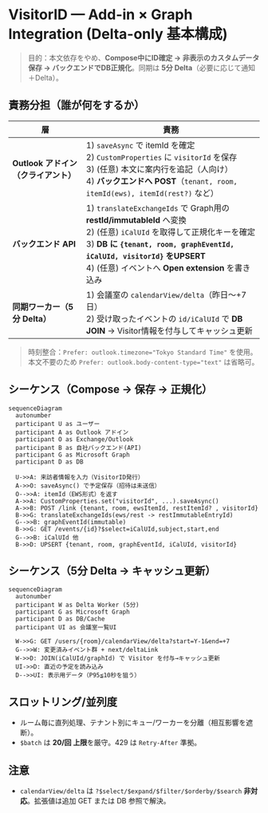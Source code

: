 
# VisitorID — Add-in × Graph Integration (Delta-only 基本構成)

> 目的：本文依存をやめ、**Compose中にID確定 → 非表示のカスタムデータ保存 → バックエンドでDB正規化**。同期は **5分 Delta**（必要に応じて通知＋Delta）。

## 責務分担（誰が何をするか）

| 層 | 責務 |
|---|---|
| **Outlook アドイン（クライアント）** | 1) `saveAsync` で itemId を確定<br>2) `CustomProperties` に `visitorId` を保存<br>3) (任意) 本文に案内行を追記（人向け）<br>4) **バックエンドへ POST**（`tenant, room, itemId(ews), itemId(rest?)` など） |
| **バックエンド API** | 1) `translateExchangeIds` で Graph用の **restId/immutableId** へ変換<br>2) (任意) `iCalUId` を取得して正規化キーを確定<br>3) **DB に `{tenant, room, graphEventId, iCalUId, visitorId}` をUPSERT**<br>4) (任意) イベントへ **Open extension** を書き込み |
| **同期ワーカー（5分 Delta）** | 1) 会議室の `calendarView/delta`（昨日〜+7日）<br>2) 受け取ったイベントの `id/iCalUId` で **DB JOIN** → Visitor情報を付与してキャッシュ更新 |

> 時刻整合：`Prefer: outlook.timezone="Tokyo Standard Time"` を使用。本文不要のため `Prefer: outlook.body-content-type="text"` は省略可。

## シーケンス（Compose → 保存 → 正規化）

```mermaid
sequenceDiagram
  autonumber
  participant U as ユーザー
  participant A as Outlook アドイン
  participant O as Exchange/Outlook
  participant B as 自社バックエンド(API)
  participant G as Microsoft Graph
  participant D as DB

  U->>A: 来訪者情報を入力（VisitorID発行）
  A->>O: saveAsync() で予定保存（招待は未送信）
  O-->>A: itemId（EWS形式）を返す
  A->>A: CustomProperties.set("visitorId", ...).saveAsync()
  A->>B: POST /link {tenant, room, ewsItemId, restItemId? , visitorId}
  B->>G: translateExchangeIds(ews/rest -> restImmutableEntryId)
  G-->>B: graphEventId(immutable)
  B->>G: GET /events/{id}?$select=iCalUId,subject,start,end
  G-->>B: iCalUId 他
  B->>D: UPSERT {tenant, room, graphEventId, iCalUId, visitorId}
```

## シーケンス（5分 Delta → キャッシュ更新）

```mermaid
sequenceDiagram
  autonumber
  participant W as Delta Worker (5分)
  participant G as Microsoft Graph
  participant D as DB/Cache
  participant UI as 会議室一覧UI

  W->>G: GET /users/{room}/calendarView/delta?start=Y-1&end=+7
  G-->>W: 変更済みイベント群 + next/deltaLink
  W->>D: JOIN(iCalUId/graphId) で Visitor を付与→キャッシュ更新
  UI->>D: 直近の予定を読み込み
  D-->>UI: 表示用データ（P95≦10秒を狙う）
```

## スロットリング/並列度
- ルーム毎に直列処理、テナント別にキュー/ワーカーを分離（相互影響を遮断）。
- `$batch` は **20/回 上限**を厳守。429 は `Retry-After` 準拠。

## 注意
- `calendarView/delta` は `?$select/$expand/$filter/$orderby/$search` **非対応**。拡張値は追加 GET または DB 参照で解決。
